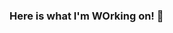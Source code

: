 ### Here is what I'm WOrking on! 👋

<!--
**Bishal-Pahari/Bishal-Pahari** is a ✨ _special_ ✨ repository because its `README.md` (this file) appears on your GitHub profile.

Here are some ideas to get you started:

- 🌱 I’m currently learning Front-End
- 🤔 I’m looking for help with Arduino
- 📫 How to reach me: Bishal.pahari53@gmail.com

